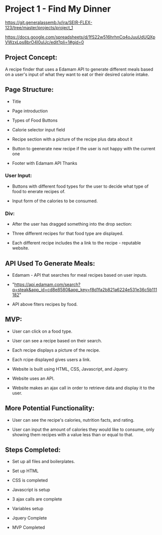 # Project 1 - Find My Dinner

https://git.generalassemb.ly/ira/SEIR-FLEX-123/tree/master/projects/project_1

https://docs.google.com/spreadsheets/d/1fS22w516hrhnCq4oJuuUdUQXpVWzxLps8brO4I0ulJc/edit?pli=1#gid=0

## Project Concept:

A recipe finder that uses a Edamam API to generate different meals based on a user's input of what they want to eat or their desired calorie intake.

## Page Structure:

* Title

* Page introduction

* Types of Food Buttons

* Calorie selector input field

* Recipe section with a picture of the recipe plus data about it

* Button to geenerate new recipe if the user is not happy with the current one

* Footer with Edamam API Thanks

### User Input: 

* Buttons with different food types for the user to decide what type of food to enerate recipes of.

* Input form of the calories to be consumed.

### Div:

* After the user has dragged something into the drop section:

* Three different recipes for that food type are displayed.

* Each different recipe includes the a link to the recipe - reputable website. 

## API Used To Generate Meals:

* Edamam - API that searches for meal recipes based on user inputs.

* "https://api.edamam.com/search?q=steak&app_id=cd8e8580&app_key=f8d1fa2b821a6224e531e36c5b111182"

* API above fiters recipes by food.

## MVP:

* User can click on a food type.

* User can see a recipe based on their search.

* Each recipe displays a picture of the recipe.

* Each rcipe displayed gives users a link.

* Website is built using HTML, CSS, Javascript, and Jquery.

* Website uses an API.

* Website makes an ajax call in order to retrieve data and display it to the user.

## More Potential Functionality:

* User can see the recipe's calories, nutrition facts, and rating.

* User can input the amount of calories they would like to consume, only showing them recipes with a value less than or equal to that.

## Steps Completed:

- Set up all files and boilerplates.

- Set up HTML

- CSS is completed

- Javascript is setup

- 3 ajax calls are complete

- Variables setup

- Jquery Complete

- MVP Completed

